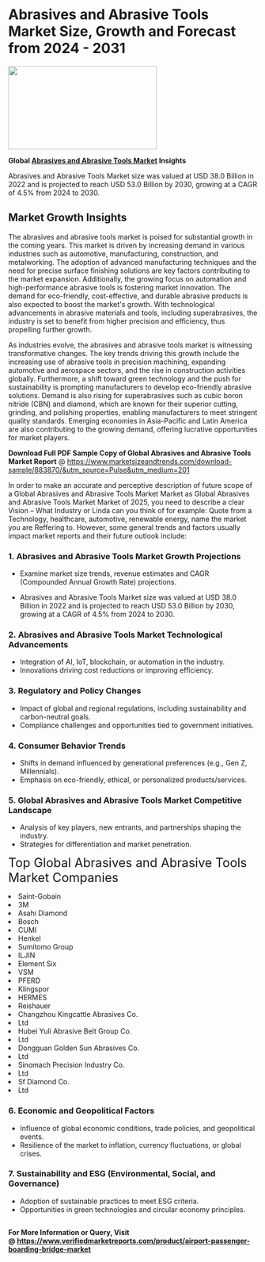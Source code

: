 <H1>Abrasives and Abrasive Tools Market Size, Growth and Forecast from 2024 - 2031</H1><img class="aligncenter size-medium wp-image-584254" src="https://thirdeyenews.in/wp-content/uploads/2024/09/Global-Market-Research-300x168.jpeg" alt="" width="300" height="168" /><p><strong>Global&nbsp;<a href="https://www.marketsizeandtrends.com/download-sample/883870/&amp;utm_source=Pulse&amp;utm_medium=201">Abrasives and Abrasive Tools Market</a> Insights</strong></p><p>Abrasives and Abrasive Tools Market size was valued at USD 38.0 Billion in 2022 and is projected to reach USD 53.0 Billion by 2030, growing at a CAGR of 4.5% from 2024 to 2030.</p><p><h2>Market Growth Insights</h2> <p>The abrasives and abrasive tools market is poised for substantial growth in the coming years. This market is driven by increasing demand in various industries such as automotive, manufacturing, construction, and metalworking. The adoption of advanced manufacturing techniques and the need for precise surface finishing solutions are key factors contributing to the market expansion. Additionally, the growing focus on automation and high-performance abrasive tools is fostering market innovation. The demand for eco-friendly, cost-effective, and durable abrasive products is also expected to boost the market's growth. With technological advancements in abrasive materials and tools, including superabrasives, the industry is set to benefit from higher precision and efficiency, thus propelling further growth. </p> <p>As industries evolve, the abrasives and abrasive tools market is witnessing transformative changes. The key trends driving this growth include the increasing use of abrasive tools in precision machining, expanding automotive and aerospace sectors, and the rise in construction activities globally. Furthermore, a shift toward green technology and the push for sustainability is prompting manufacturers to develop eco-friendly abrasive solutions. Demand is also rising for superabrasives such as cubic boron nitride (CBN) and diamond, which are known for their superior cutting, grinding, and polishing properties, enabling manufacturers to meet stringent quality standards. Emerging economies in Asia-Pacific and Latin America are also contributing to the growing demand, offering lucrative opportunities for market players. </p><p><span class=""><strong>Download Full PDF Sample Copy of Global Abrasives and Abrasive Tools Market Report</strong> @ <a href="https://www.marketsizeandtrends.com/download-sample/883870/&amp;utm_source=Pulse&amp;utm_medium=201" target="_blank">https://www.marketsizeandtrends.com/download-sample/883870/&amp;utm_source=Pulse&amp;utm_medium=201</a></span></p><p>In order to make an accurate and perceptive description of future scope of a Global&nbsp;Abrasives and Abrasive Tools Market Market as Global&nbsp;Abrasives and Abrasive Tools Market Market of 2025, you need to describe a clear Vision &ndash; What Industry or Linda can you think of for example: Quote from a Technology, healthcare, automotive, renewable energy, name the market you are Reffering to. However, some general trends and factors usually impact market reports and their future outlook include:</p><h3>1.&nbsp;<strong>Abrasives and Abrasive Tools Market Growth Projections</strong></h3><ul><li>Examine market size trends, revenue estimates and CAGR (Compounded Annual Growth Rate) projections.</li><li><p>Abrasives and Abrasive Tools Market size was valued at USD 38.0 Billion in 2022 and is projected to reach USD 53.0 Billion by 2030, growing at a CAGR of 4.5% from 2024 to 2030.</p></li></ul><h3>2.&nbsp;<strong>Abrasives and Abrasive Tools Market Technological Advancements</strong></h3><ul><li>Integration of AI, IoT, blockchain, or automation in the industry.</li><li>Innovations driving cost reductions or improving efficiency.</li></ul><h3>3.&nbsp;<strong>Regulatory and Policy Changes</strong></h3><ul><li>Impact of global and regional regulations, including sustainability and carbon-neutral goals.</li><li>Compliance challenges and opportunities tied to government initiatives.</li></ul><h3>4.&nbsp;<strong>Consumer Behavior Trends</strong></h3><ul><li>Shifts in demand influenced by generational preferences (e.g., Gen Z, Millennials).</li><li>Emphasis on eco-friendly, ethical, or personalized products/services.</li></ul><h3>5.&nbsp;<strong>Global Abrasives and Abrasive Tools Market Competitive Landscape</strong></h3><ul><li>Analysis of key players, new entrants, and partnerships shaping the industry.</li><li>Strategies for differentiation and market penetration.</li></ul><p data-pm-slice="1 1 []"><span style="color: inherit; font-family: inherit; font-size: 25px;">Top Global Abrasives and Abrasive Tools Market Companies</span></p><div class="" data-test-id=""><p><li>Saint-Gobain</li><li> 3M</li><li> Asahi Diamond</li><li> Bosch</li><li> CUMI</li><li> Henkel</li><li> Sumitomo Group</li><li> ILJIN</li><li> Element Six</li><li> VSM</li><li> PFERD</li><li> Klingspor</li><li> HERMES</li><li> Reishauer</li><li> Changzhou Kingcattle Abrasives Co.</li><li>Ltd</li><li> Hubei Yuli Abrasive Belt Group Co.</li><li> Ltd</li><li> Dongguan Golden Sun Abrasives Co.</li><li>Ltd</li><li> Sinomach Precision Industry Co.</li><li>Ltd</li><li> Sf Diamond Co.</li><li>Ltd</li></p></div><h3>6.&nbsp;<strong>Economic and Geopolitical Factors</strong></h3><ul><li>Influence of global economic conditions, trade policies, and geopolitical events.</li><li>Resilience of the market to inflation, currency fluctuations, or global crises.</li></ul><h3>7.&nbsp;<strong>Sustainability and ESG (Environmental, Social, and Governance)</strong></h3><ul><li>Adoption of sustainable practices to meet ESG criteria.</li><li>Opportunities in green technologies and circular economy principles.</li></ul><h2><strong style="font-size: 14px;">For More Information or Query, Visit @&nbsp;</strong><a style="background-color: #ffffff; font-size: 14px;" href="https://www.marketsizeandtrends.com/report/abrasives-and-abrasive-tools-market/" target="_blank">https://www.verifiedmarketreports.com/product/airport-passenger-boarding-bridge-market</a></h2>
